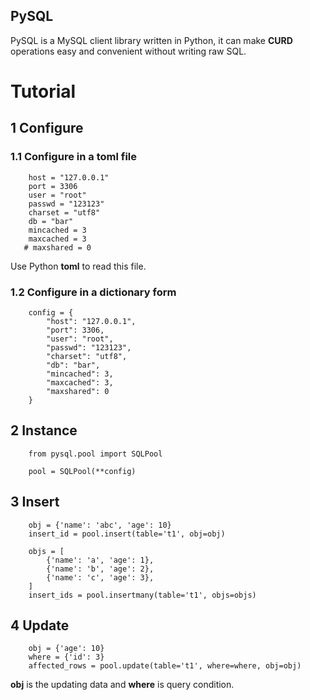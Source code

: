 PySQL
-----
PySQL is a MySQL client library written in Python, it can make 
**CURD** operations easy and convenient without writing raw SQL.

# Tutorial

## 1 Configure

### 1.1 Configure in a toml file
```
    host = "127.0.0.1"
    port = 3306
    user = "root"
    passwd = "123123"
    charset = "utf8"
    db = "bar"
    mincached = 3
    maxcached = 3
   # maxshared = 0
```
Use Python **toml** to read this file.

### 1.2 Configure in a dictionary form

```
    config = {
        "host": "127.0.0.1",
        "port": 3306,
        "user": "root",
        "passwd": "123123",
        "charset": "utf8",
        "db": "bar",
        "mincached": 3,
        "maxcached": 3,
        "maxshared": 0
    }
```

## 2 Instance

```
    from pysql.pool import SQLPool

    pool = SQLPool(**config)
```

## 3 Insert

```
    obj = {'name': 'abc', 'age': 10}
    insert_id = pool.insert(table='t1', obj=obj)
```

```
    objs = [
        {'name': 'a', 'age': 1},
        {'name': 'b', 'age': 2},
        {'name': 'c', 'age': 3},
    ]
    insert_ids = pool.insertmany(table='t1', objs=objs)
```

## 4 Update

```
    obj = {'age': 10}
    where = {'id': 3}
    affected_rows = pool.update(table='t1', where=where, obj=obj)
```
**obj** is the updating data and **where** is query condition.
